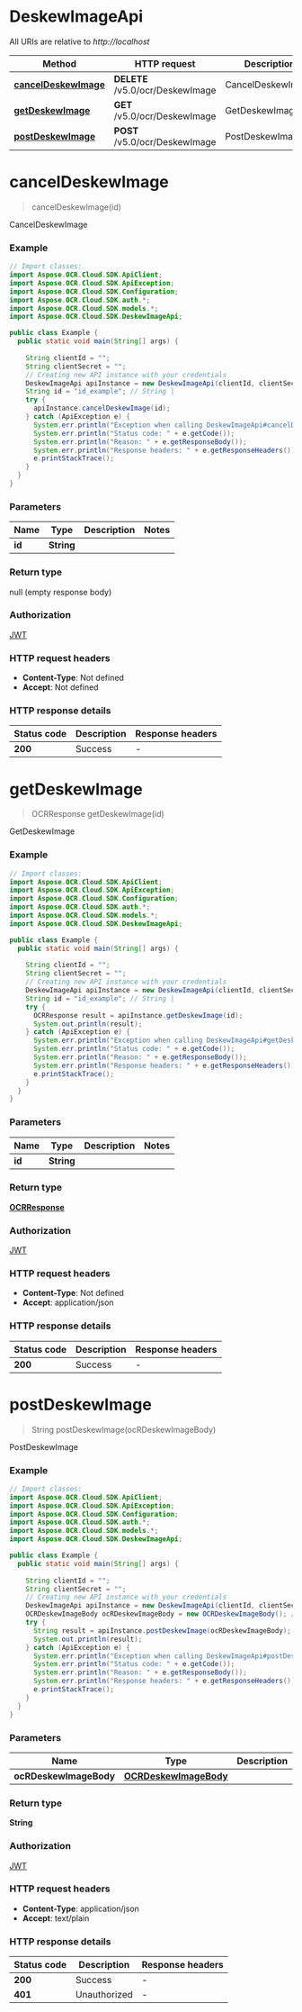 # DeskewImageApi

All URIs are relative to *http://localhost*

| Method | HTTP request | Description |
|------------- | ------------- | -------------|
| [**cancelDeskewImage**](DeskewImageApi.md#cancelDeskewImage) | **DELETE** /v5.0/ocr/DeskewImage | CancelDeskewImage |
| [**getDeskewImage**](DeskewImageApi.md#getDeskewImage) | **GET** /v5.0/ocr/DeskewImage | GetDeskewImage |
| [**postDeskewImage**](DeskewImageApi.md#postDeskewImage) | **POST** /v5.0/ocr/DeskewImage | PostDeskewImage |


<a name="cancelDeskewImage"></a>
# **cancelDeskewImage**
> cancelDeskewImage(id)

CancelDeskewImage

### Example
```java
// Import classes:
import Aspose.OCR.Cloud.SDK.ApiClient;
import Aspose.OCR.Cloud.SDK.ApiException;
import Aspose.OCR.Cloud.SDK.Configuration;
import Aspose.OCR.Cloud.SDK.auth.*;
import Aspose.OCR.Cloud.SDK.models.*;
import Aspose.OCR.Cloud.SDK.DeskewImageApi;

public class Example {
  public static void main(String[] args) {
    
    String clientId = "";
    String clientSecret = "";
    // Creating new API instance with your credentials
    DeskewImageApi apiInstance = new DeskewImageApi(clientId, clientSecret);
    String id = "id_example"; // String | 
    try {
      apiInstance.cancelDeskewImage(id);
    } catch (ApiException e) {
      System.err.println("Exception when calling DeskewImageApi#cancelDeskewImage");
      System.err.println("Status code: " + e.getCode());
      System.err.println("Reason: " + e.getResponseBody());
      System.err.println("Response headers: " + e.getResponseHeaders());
      e.printStackTrace();
    }
  }
}
```

### Parameters

| Name | Type | Description  | Notes |
|------------- | ------------- | ------------- | -------------|
| **id** | **String**|  | |

### Return type

null (empty response body)

### Authorization

[JWT](../README.md#JWT)

### HTTP request headers

 - **Content-Type**: Not defined
 - **Accept**: Not defined

### HTTP response details
| Status code | Description | Response headers |
|-------------|-------------|------------------|
| **200** | Success |  -  |

<a name="getDeskewImage"></a>
# **getDeskewImage**
> OCRResponse getDeskewImage(id)

GetDeskewImage

### Example
```java
// Import classes:
import Aspose.OCR.Cloud.SDK.ApiClient;
import Aspose.OCR.Cloud.SDK.ApiException;
import Aspose.OCR.Cloud.SDK.Configuration;
import Aspose.OCR.Cloud.SDK.auth.*;
import Aspose.OCR.Cloud.SDK.models.*;
import Aspose.OCR.Cloud.SDK.DeskewImageApi;

public class Example {
  public static void main(String[] args) {
    
    String clientId = "";
    String clientSecret = "";
    // Creating new API instance with your credentials
    DeskewImageApi apiInstance = new DeskewImageApi(clientId, clientSecret);
    String id = "id_example"; // String | 
    try {
      OCRResponse result = apiInstance.getDeskewImage(id);
      System.out.println(result);
    } catch (ApiException e) {
      System.err.println("Exception when calling DeskewImageApi#getDeskewImage");
      System.err.println("Status code: " + e.getCode());
      System.err.println("Reason: " + e.getResponseBody());
      System.err.println("Response headers: " + e.getResponseHeaders());
      e.printStackTrace();
    }
  }
}
```

### Parameters

| Name | Type | Description  | Notes |
|------------- | ------------- | ------------- | -------------|
| **id** | **String**|  | |

### Return type

[**OCRResponse**](OCRResponse.md)

### Authorization

[JWT](../README.md#JWT)

### HTTP request headers

 - **Content-Type**: Not defined
 - **Accept**: application/json

### HTTP response details
| Status code | Description | Response headers |
|-------------|-------------|------------------|
| **200** | Success |  -  |

<a name="postDeskewImage"></a>
# **postDeskewImage**
> String postDeskewImage(ocRDeskewImageBody)

PostDeskewImage

### Example
```java
// Import classes:
import Aspose.OCR.Cloud.SDK.ApiClient;
import Aspose.OCR.Cloud.SDK.ApiException;
import Aspose.OCR.Cloud.SDK.Configuration;
import Aspose.OCR.Cloud.SDK.auth.*;
import Aspose.OCR.Cloud.SDK.models.*;
import Aspose.OCR.Cloud.SDK.DeskewImageApi;

public class Example {
  public static void main(String[] args) {
    
    String clientId = "";
    String clientSecret = "";
    // Creating new API instance with your credentials
    DeskewImageApi apiInstance = new DeskewImageApi(clientId, clientSecret);
    OCRDeskewImageBody ocRDeskewImageBody = new OCRDeskewImageBody(); // OCRDeskewImageBody | 
    try {
      String result = apiInstance.postDeskewImage(ocRDeskewImageBody);
      System.out.println(result);
    } catch (ApiException e) {
      System.err.println("Exception when calling DeskewImageApi#postDeskewImage");
      System.err.println("Status code: " + e.getCode());
      System.err.println("Reason: " + e.getResponseBody());
      System.err.println("Response headers: " + e.getResponseHeaders());
      e.printStackTrace();
    }
  }
}
```

### Parameters

| Name | Type | Description  | Notes |
|------------- | ------------- | ------------- | -------------|
| **ocRDeskewImageBody** | [**OCRDeskewImageBody**](OCRDeskewImageBody.md)|  | |

### Return type

**String**

### Authorization

[JWT](../README.md#JWT)

### HTTP request headers

 - **Content-Type**: application/json
 - **Accept**: text/plain

### HTTP response details
| Status code | Description | Response headers |
|-------------|-------------|------------------|
| **200** | Success |  -  |
| **401** | Unauthorized |  -  |

